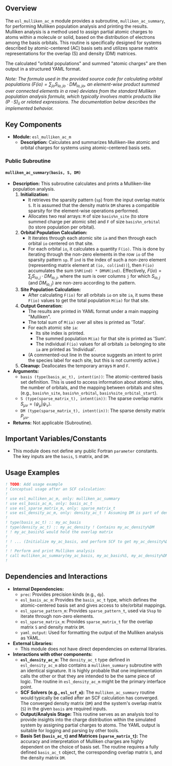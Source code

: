 ## Overview

The `esl_mulliken_ac_m` module provides a subroutine, `mulliken_ac_summary`, for performing Mulliken population analysis and printing the results. Mulliken analysis is a method used to assign partial atomic charges to atoms within a molecule or solid, based on the distribution of electrons among the basis orbitals. This routine is specifically designed for systems described by atomic-centered (AC) basis sets and utilizes sparse matrix representations for the overlap (S) and density (DM) matrices.

The calculated "orbital populations" and summed "atomic charges" are then output in a structured YAML format.

*Note: The formula used in the provided source code for calculating orbital populations ($F(io) = \sum_{jo} S_{io,jo} \cdot DM_{io,jo}$, an element-wise product summed over connected elements in a row) deviates from the standard Mulliken population analysis formula, which typically involves matrix products like $(P \cdot S)_{ii}$ or related expressions. The documentation below describes the implemented behavior.*

## Key Components

- **Module:** `esl_mulliken_ac_m`
    - **Description:** Calculates and summarizes Mulliken-like atomic and orbital charges for systems using atomic-centered basis sets.

### Public Subroutine

#### `mulliken_ac_summary(basis, S, DM)`
- **Description:** This subroutine calculates and prints a Mulliken-like population analysis.
    1.  **Initialization:**
        *   It retrieves the sparsity pattern (`sp`) from the input overlap matrix `S`. It is assumed that the density matrix `DM` shares a compatible sparsity for the element-wise operations performed.
        *   Allocates two real arrays: `M` of size `basis%n_site` (to store summed charge per atomic site) and `F` of size `basis%n_orbital` (to store population per orbital).
    2.  **Orbital Population Calculation:**
        *   It iterates through each atomic site `ia` and then through each orbital `io` centered on that site.
        *   For each orbital `io`, it calculates a quantity `F(io)`. This is done by iterating through the non-zero elements in the row `io` of the sparsity pattern `sp`. If `ind` is the index of such a non-zero element (representing matrix element at `(io, col(ind))`), then `F(io)` accumulates the sum `S%M(ind) * DM%M(ind)`. Effectively, $F(io) = \sum_{j} S_{io,j} \cdot DM_{io,j}$, where the sum is over columns `j` for which $S_{io,j}$ (and $DM_{io,j}$) are non-zero according to the pattern.
    3.  **Site Population Calculation:**
        *   After calculating `F(io)` for all orbitals `io` on site `ia`, it sums these `F(io)` values to get the total population `M(ia)` for that site.
    4.  **Output Generation:**
        *   The results are printed in YAML format under a main mapping "Mulliken".
        *   The total sum of `M(ia)` over all sites is printed as 'Total'.
        *   For each atomic site `ia`:
            *   Its site index is printed.
            *   The summed population `M(ia)` for that site is printed as 'Sum'.
            *   The individual `F(io)` values for all orbitals `io` belonging to site `ia` are printed as 'Individual'.
        *   (A commented-out line in the source suggests an intent to print the species label for each site, but this is not currently active.)
    5.  **Cleanup:** Deallocates the temporary arrays `M` and `F`.
- **Arguments:**
    - `basis (type(basis_ac_t), intent(in))`: The atomic-centered basis set definition. This is used to access information about atomic sites, the number of orbitals, and the mapping between orbitals and sites (e.g., `basis%n_site`, `basis%n_orbital`, `basis%site_orbital_start`).
    - `S (type(sparse_matrix_t), intent(in))`: The sparse overlap matrix $S_{\mu\nu} = \langle \psi_\mu | \psi_\nu \rangle$.
    - `DM (type(sparse_matrix_t), intent(in))`: The sparse density matrix $P_{\mu\nu}$.
- **Returns:** Not applicable (Subroutine).

## Important Variables/Constants
- This module does not define any public Fortran `parameter` constants. The key inputs are the `basis`, `S` matrix, and `DM`.

## Usage Examples
```fortran
! TODO: Add usage example
! Conceptual usage after an SCF calculation:
!
! use esl_mulliken_ac_m, only: mulliken_ac_summary
! use esl_basis_ac_m, only: basis_ac_t
! use esl_sparse_matrix_m, only: sparse_matrix_t
! use esl_density_ac_m, only: density_ac_t ! Assuming DM is part of density_ac_t
!
! type(basis_ac_t) :: my_ac_basis
! type(density_ac_t) :: my_ac_density ! Contains my_ac_density%DM
! ! my_ac_basis%S would hold the overlap matrix
!
! ! ... (Initialize my_ac_basis, and perform SCF to get my_ac_density%DM and my_ac_basis%S) ...
!
! ! Perform and print Mulliken analysis
! call mulliken_ac_summary(my_ac_basis, my_ac_basis%S, my_ac_density%DM)
!
```

## Dependencies and Interactions

- **Internal Dependencies:**
    - `prec`: Provides precision kinds (e.g., `dp`).
    - `esl_basis_ac_m`: Provides the `basis_ac_t` type, which defines the atomic-centered basis set and gives access to site/orbital mappings.
    - `esl_sparse_pattern_m`: Provides `sparse_pattern_t`, used via `S%sp` to iterate through non-zero elements.
    - `esl_sparse_matrix_m`: Provides `sparse_matrix_t` for the overlap matrix `S` and density matrix `DM`.
    - `yaml_output`: Used for formatting the output of the Mulliken analysis as YAML.
- **External Libraries:**
    - This module does not have direct dependencies on external libraries.
- **Interactions with other components:**
    - **`esl_density_ac_m`:** The `density_ac_t` type defined in `esl_density_ac_m` also contains a `mulliken_summary` subroutine with an identical signature. It is highly probable that one implementation calls the other or that they are intended to be the same piece of logic. The routine in `esl_density_ac_m` might be the primary interface point.
    - **SCF Solvers (e.g., `esl_scf_m`):** The `mulliken_ac_summary` routine would typically be called after an SCF calculation has converged. The converged density matrix (`DM`) and the system's overlap matrix (`S`) in the given `basis` are required inputs.
    - **Output/Analysis Stage:** This routine serves as an analysis tool to provide insights into the charge distribution within the simulated system by assigning partial charges to atoms. The YAML output is suitable for logging and parsing by other tools.
    - **Basis Set (`basis_ac_t`) and Matrices (`sparse_matrix_t`):** The accuracy and interpretation of Mulliken charges are highly dependent on the choice of basis set. The routine requires a fully defined `basis_ac_t` object, the corresponding overlap matrix `S`, and the density matrix `DM`.
</tbody>
</table>
